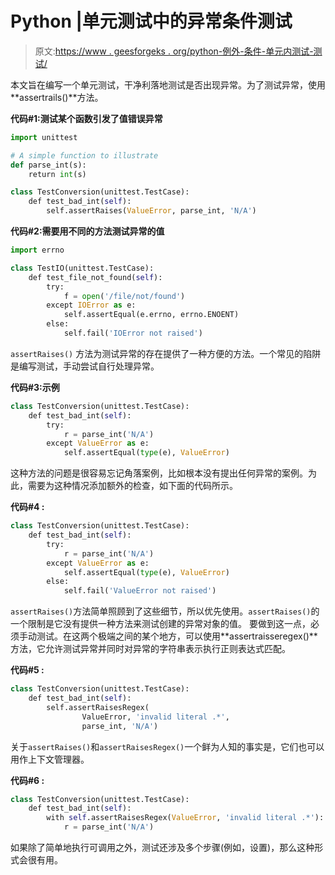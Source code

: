 # Python |单元测试中的异常条件测试

> 原文:[https://www . geesforgeks . org/python-例外-条件-单元内测试-测试/](https://www.geeksforgeeks.org/python-exceptional-conditions-testing-in-unit-tests/)

本文旨在编写一个单元测试，干净利落地测试是否出现异常。为了测试异常，使用**assertrails()**方法。

**代码#1:测试某个函数引发了值错误异常**

```py
import unittest

# A simple function to illustrate
def parse_int(s):
    return int(s)

class TestConversion(unittest.TestCase):
    def test_bad_int(self):
        self.assertRaises(ValueError, parse_int, 'N/A')
```

**代码#2:需要用不同的方法测试异常的值**

```py
import errno

class TestIO(unittest.TestCase):
    def test_file_not_found(self):
        try:
            f = open('/file/not/found')
        except IOError as e:
            self.assertEqual(e.errno, errno.ENOENT)
        else:
            self.fail('IOError not raised')
```

`assertRaises()` 方法为测试异常的存在提供了一种方便的方法。一个常见的陷阱是编写测试，手动尝试自行处理异常。

**代码#3:示例**

```py
class TestConversion(unittest.TestCase):
    def test_bad_int(self):
        try:
            r = parse_int('N/A')
        except ValueError as e:
            self.assertEqual(type(e), ValueError)
```

这种方法的问题是很容易忘记角落案例，比如根本没有提出任何异常的案例。为此，需要为这种情况添加额外的检查，如下面的代码所示。

**代码#4 :**

```py
class TestConversion(unittest.TestCase):
    def test_bad_int(self):
        try:
            r = parse_int('N/A')
        except ValueError as e:
            self.assertEqual(type(e), ValueError)
        else:
            self.fail('ValueError not raised')
```

`assertRaises()`方法简单照顾到了这些细节，所以优先使用。`assertRaises()`的一个限制是它没有提供一种方法来测试创建的异常对象的值。
要做到这一点，必须手动测试。在这两个极端之间的某个地方，可以使用**assertraisseregex()**方法，它允许测试异常并同时对异常的字符串表示执行正则表达式匹配。

**代码#5 :**

```py
class TestConversion(unittest.TestCase):
    def test_bad_int(self):
        self.assertRaisesRegex(
                ValueError, 'invalid literal .*', 
                parse_int, 'N/A')
```

关于`assertRaises()`和`assertRaisesRegex()`一个鲜为人知的事实是，它们也可以用作上下文管理器。

**代码#6 :**

```py
class TestConversion(unittest.TestCase):
    def test_bad_int(self):
        with self.assertRaisesRegex(ValueError, 'invalid literal .*'):
            r = parse_int('N/A')
```

如果除了简单地执行可调用之外，测试还涉及多个步骤(例如，设置)，那么这种形式会很有用。